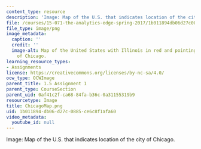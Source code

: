```yaml
---
content_type: resource
description: 'Image: Map of the U.S. that indicates location of the city of Chicago.'
file: /courses/15-071-the-analytics-edge-spring-2017/1b011894db06d27c0885ce6c8f1afa60_ChicagoMap.png
file_type: image/png
image_metadata:
  caption: ''
  credit: ''
  image-alt: Map of the United States with Illinois in red and pointing to location
    of Chicago.
learning_resource_types:
- Assignments
license: https://creativecommons.org/licenses/by-nc-sa/4.0/
ocw_type: OCWImage
parent_title: 1.5 Assignment 1
parent_type: CourseSection
parent_uid: 0af41c2f-ca68-84fa-b36c-0a31155319b9
resourcetype: Image
title: ChicagoMap.png
uid: 1b011894-db06-d27c-0885-ce6c8f1afa60
video_metadata:
  youtube_id: null
---
```

Image: Map of the U.S. that indicates location of the city of Chicago.